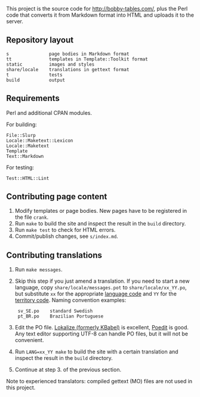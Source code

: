 This project is the source code for http://bobby-tables.com/, plus the
Perl code that converts it from Markdown format into HTML and uploads
it to the server.

Repository layout
-----------------

    s               page bodies in Markdown format
    tt              templates in Template::Toolkit format
    static          images and styles
    share/locale    translations in gettext format
    t               tests
    build           output

Requirements
------------

Perl and additional CPAN modules.

For building:

    File::Slurp
    Locale::Maketext::Lexicon
    Locale::Maketext
    Template
    Text::Markdown

For testing:

    Test::HTML::Lint

Contributing page content
-------------------------

1. Modify templates or page bodies. New pages have to be registered in the file `crank`.
2. Run `make` to build the site and inspect the result in the `build` directory.
3. Run `make test` to check for HTML errors.
4. Commit/publish changes, see `s/index.md`.

Contributing translations
-------------------------

1. Run `make messages`.
2. Skip this step if you just amend a translation. If you need to start a new
language, copy `share/locale/messages.pot` to `share/locale/xx_YY.po`, but
substitute `xx` for the appropriate
[language code](http://en.wikipedia.org/wiki/List_of_ISO_639-1_codes)
and `YY` for the
[territory code](http://en.wikipedia.org/wiki/ISO_3166-1_alpha-2).
Naming convention examples:

        sv_SE.po    standard Swedish
        pt_BR.po    Brazilian Portuguese

3. Edit the PO file. [Lokalize (formerly KBabel)](http://l10n.kde.org/tools/)
is excellent, [Poedit](http://www.poedit.net/) is good. Any text editor
supporting UTF-8 can handle PO files, but it will not be convenient.
4. Run `LANG=xx_YY make` to build the site with a certain translation and
inspect the result in the `build` directory.
5. Continue at step 3. of the previous section.

Note to experienced translators: compiled gettext (MO) files are not used in
this project.
